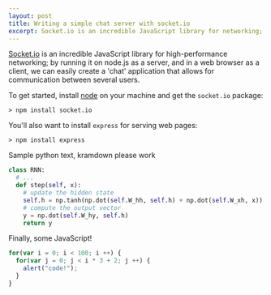 ```yaml
---
layout: post
title: Writing a simple chat server with socket.io
excerpt: Socket.io is an incredible JavaScript library for networking; by running it on node.js as a server, and in a web browser as a client, we can easily create a 'chat' application that allows for communication between several users.
---
```


[Socket.io](http://socket.io) is an incredible JavaScript library for high-performance networking; by running it on node.js as a server, and in a web browser as a client, we can easily create a 'chat' application that allows for communication between several users.

To get started, install [node](https://nodejs.org) on your machine and get the `socket.io` package:

```shell
> npm install socket.io
```

You'll also want to install `express` for serving web pages:

```shell
> npm install express
```

Sample python text, kramdown please work

```python
class RNN:
  # ...
  def step(self, x):
    # update the hidden state
    self.h = np.tanh(np.dot(self.W_hh, self.h) + np.dot(self.W_xh, x))
    # compute the output vector
    y = np.dot(self.W_hy, self.h)
    return y
```

Finally, some JavaScript!

```js
for(var i = 0; i < 100; i ++) {
  for(var j = 0; j < i * 3 + 2; j ++) {
    alert("code!");
  }
}
```
